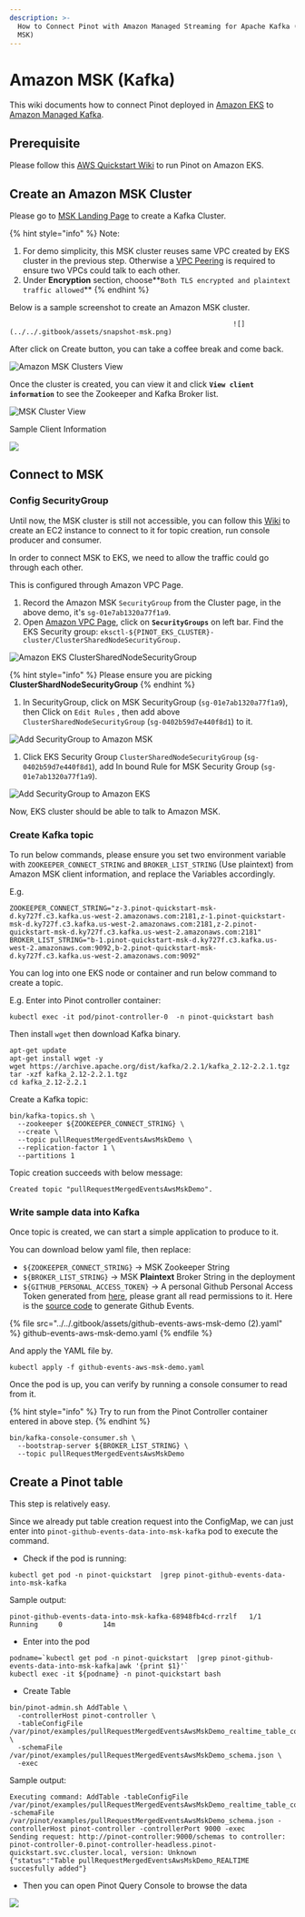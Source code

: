 ```yaml
---
description: >-
  How to Connect Pinot with Amazon Managed Streaming for Apache Kafka (Amazon
  MSK)
---
```


# Amazon MSK (Kafka)

This wiki documents how to connect Pinot deployed in [Amazon EKS](https://us-west-2.console.aws.amazon.com/eks/home) to [Amazon Managed Kafka](https://aws.amazon.com/msk/).

## Prerequisite

Please follow this [AWS Quickstart Wiki](https://docs.pinot.apache.org/getting-started/quickstart/aws-quickstart) to run Pinot on Amazon EKS.

## Create an Amazon MSK Cluster

Please go to [MSK Landing Page](https://us-west-2.console.aws.amazon.com/msk/home) to create a Kafka Cluster.

{% hint style="info" %}
Note:

1. For demo simplicity, this MSK cluster reuses same VPC created by EKS cluster in the previous step. Otherwise a [VPC Peering](https://docs.aws.amazon.com/vpc/latest/peering/what-is-vpc-peering.html) is required to ensure two VPCs could talk to each other.
2. Under **Encryption** section, choose\*\*`Both TLS encrypted and plaintext traffic allowed`\*\*
{% endhint %}

Below is a sample screenshot to create an Amazon MSK cluster.

```
                                                       ![](../../.gitbook/assets/snapshot-msk.png)
```

After click on Create button, you can take a coffee break and come back.

![Amazon MSK Clusters View](<../../.gitbook/assets/image (3) (1).png>)

Once the cluster is created, you can view it and click **`View client information`** to see the Zookeeper and Kafka Broker list.

![MSK Cluster View](<../../.gitbook/assets/image (34).png>)

Sample Client Information

![](<../../.gitbook/assets/image (13).png>)

## Connect to MSK

### Config SecurityGroup

Until now, the MSK cluster is still not accessible, you can follow this [Wiki](https://docs.aws.amazon.com/msk/latest/developerguide/create-client-machine.html) to create an EC2 instance to connect to it for topic creation, run console producer and consumer.

In order to connect MSK to EKS, we need to allow the traffic could go through each other.

This is configured through Amazon VPC Page.

1. Record the Amazon MSK `SecurityGroup` from the Cluster page, in the above demo, it's `sg-01e7ab1320a77f1a9`.
2. Open [Amazon VPC Page](https://us-west-2.console.aws.amazon.com/vpc/home), click on **`SecurityGroups`** on left bar. Find the EKS Security group: `eksctl-${PINOT_EKS_CLUSTER}-cluster/ClusterSharedNodeSecurityGroup.`

![Amazon EKS ClusterSharedNodeSecurityGroup](<../../.gitbook/assets/image (9) (2) (2) (2) (2) (1) (1) (1) (1) (1) (1) (1) (1).png>)

{% hint style="info" %}
Please ensure you are picking **ClusterShardNodeSecurityGroup**
{% endhint %}

1. In SecurityGroup, click on MSK SecurityGroup (`sg-01e7ab1320a77f1a9`), then Click on `Edit Rules` , then add above `ClusterSharedNodeSecurityGroup` (`sg-0402b59d7e440f8d1`) to it.

![Add SecurityGroup to Amazon MSK](<../../.gitbook/assets/image (33).png>)

1. Click EKS Security Group `ClusterSharedNodeSecurityGroup` (`sg-0402b59d7e440f8d1`), add In bound Rule for MSK Security Group (`sg-01e7ab1320a77f1a9`).

![Add SecurityGroup to Amazon EKS](<../../.gitbook/assets/image (30).png>)

Now, EKS cluster should be able to talk to Amazon MSK.

### Create Kafka topic

To run below commands, please ensure you set two environment variable with `ZOOKEEPER_CONNECT_STRING` and `BROKER_LIST_STRING` (Use plaintext) from Amazon MSK client information, and replace the Variables accordingly.

E.g.

```
ZOOKEEPER_CONNECT_STRING="z-3.pinot-quickstart-msk-d.ky727f.c3.kafka.us-west-2.amazonaws.com:2181,z-1.pinot-quickstart-msk-d.ky727f.c3.kafka.us-west-2.amazonaws.com:2181,z-2.pinot-quickstart-msk-d.ky727f.c3.kafka.us-west-2.amazonaws.com:2181"
BROKER_LIST_STRING="b-1.pinot-quickstart-msk-d.ky727f.c3.kafka.us-west-2.amazonaws.com:9092,b-2.pinot-quickstart-msk-d.ky727f.c3.kafka.us-west-2.amazonaws.com:9092"
```

You can log into one EKS node or container and run below command to create a topic.

E.g. Enter into Pinot controller container:

```
kubectl exec -it pod/pinot-controller-0  -n pinot-quickstart bash
```

Then install `wget` then download Kafka binary.

```
apt-get update
apt-get install wget -y
wget https://archive.apache.org/dist/kafka/2.2.1/kafka_2.12-2.2.1.tgz
tar -xzf kafka_2.12-2.2.1.tgz
cd kafka_2.12-2.2.1
```

Create a Kafka topic:

```
bin/kafka-topics.sh \
  --zookeeper ${ZOOKEEPER_CONNECT_STRING} \
  --create \
  --topic pullRequestMergedEventsAwsMskDemo \
  --replication-factor 1 \
  --partitions 1
```

Topic creation succeeds with below message:

```
Created topic "pullRequestMergedEventsAwsMskDemo".
```

### Write sample data into Kafka

Once topic is created, we can start a simple application to produce to it.

You can download below yaml file, then replace:

* `${ZOOKEEPER_CONNECT_STRING}` -> MSK Zookeeper String
* `${BROKER_LIST_STRING}` -> MSK **Plaintext** Broker String in the deployment
* `${GITHUB_PERSONAL_ACCESS_TOKEN}` -> A personal Github Personal Access Token generated from [here](https://github.com/settings/tokens), please grant all read permissions to it. Here is the [source code](https://github.com/apache/pinot/commit/1baede8e760d593fcd539d61a147185816c44fc9) to generate Github Events.

{% file src="../../.gitbook/assets/github-events-aws-msk-demo (2).yaml" %}
github-events-aws-msk-demo.yaml
{% endfile %}

And apply the YAML file by.

```
kubectl apply -f github-events-aws-msk-demo.yaml
```

Once the pod is up, you can verify by running a console consumer to read from it.

{% hint style="info" %}
Try to run from the Pinot Controller container entered in above step.
{% endhint %}

```
bin/kafka-console-consumer.sh \
  --bootstrap-server ${BROKER_LIST_STRING} \
  --topic pullRequestMergedEventsAwsMskDemo
```

## Create a Pinot table

This step is relatively easy.

Since we already put table creation request into the ConfigMap, we can just enter into `pinot-github-events-data-into-msk-kafka` pod to execute the command.

* Check if the pod is running:

```
kubectl get pod -n pinot-quickstart  |grep pinot-github-events-data-into-msk-kafka
```

Sample output:

```
pinot-github-events-data-into-msk-kafka-68948fb4cd-rrzlf   1/1     Running     0          14m
```

* Enter into the pod

```
podname=`kubectl get pod -n pinot-quickstart  |grep pinot-github-events-data-into-msk-kafka|awk '{print $1}'`
kubectl exec -it ${podname} -n pinot-quickstart bash
```

* Create Table

```
bin/pinot-admin.sh AddTable \
  -controllerHost pinot-controller \
  -tableConfigFile /var/pinot/examples/pullRequestMergedEventsAwsMskDemo_realtime_table_config.json \
  -schemaFile /var/pinot/examples/pullRequestMergedEventsAwsMskDemo_schema.json \
  -exec
```

Sample output:

```
Executing command: AddTable -tableConfigFile /var/pinot/examples/pullRequestMergedEventsAwsMskDemo_realtime_table_config.json -schemaFile /var/pinot/examples/pullRequestMergedEventsAwsMskDemo_schema.json -controllerHost pinot-controller -controllerPort 9000 -exec
Sending request: http://pinot-controller:9000/schemas to controller: pinot-controller-0.pinot-controller-headless.pinot-quickstart.svc.cluster.local, version: Unknown
{"status":"Table pullRequestMergedEventsAwsMskDemo_REALTIME succesfully added"}
```

* Then you can open Pinot Query Console to browse the data

![](<../../.gitbook/assets/image (29).png>)
